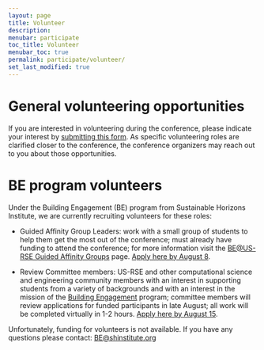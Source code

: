 ```yaml
---
layout: page
title: Volunteer
description:
menubar: participate
toc_title: Volunteer
menubar_toc: true
permalink: participate/volunteer/
set_last_modified: true
---
```

# General volunteering opportunities

If you are interested in volunteering during the conference, please indicate your interest by [submitting this form](https://forms.gle/gaABue72wFwoXgFE8). As specific volunteering roles are clarified closer to the conference, the conference organizers may reach out to you about those opportunities.

# BE program volunteers

Under the Building Engagement (BE) program from Sustainable Horizons Institute, we are currently recruiting volunteers for these roles:

* Guided Affinity Group Leaders: work with a small group of students to help them get the most out of the conference; must already have funding to attend the conference; for more information visit the [BE@US-RSE Guided Affinity Groups](https://shinstitute.org/guided-affinity-groups-us-rse25/) page. [Apply here by August 8](https://ssl.linklings.net/conferences/SHInstitute/).

* Review Committee members: US-RSE and other computational science and engineering community members with an interest in supporting students from a variety of backgrounds and with an interest in the mission of the [Building Engagement](https://shinstitute.org/the-building-engagement-be-program/) program; committee members will review applications for funded participants in late August; all work will be completed virtually in 1-2 hours. [Apply here by August 15](https://ssl.linklings.net/conferences/SHInstitute/).

Unfortunately, funding for volunteers is not available. If you have any questions please contact: BE@shinstitute.org
